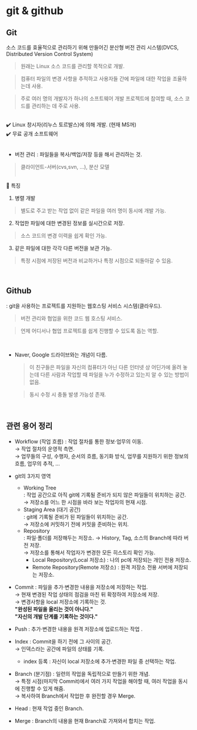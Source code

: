 # git & github

## Git 
소스 코드를 효율적으로 관리하기 위해 만들어긴 분산형 버전 관리 시스템(DVCS, Distributed Version Control System)

> 원래는 Linux 소스 코드를 관리할 목적으로 개발.    

> 컴퓨터 파일의 변경 사항을 추적하고 사용자들 간에 파일에 대한 작업을 조율하는데 사용.

> 주로 여러 명의 개발자가 하나의 소프트웨어 개발 프로젝트에 참여할 때, 소스 코드를 관리하는 데 주로 사용.

<br>
✔️ Linux 창시자(리누스 토르발스)에 의해 개발. (현재 MS꺼) <br>
✔️ 무료 공개 소프트웨어
<br> <br>

* 버전 관리 : 파일들을 복사/백업/저장 등을 해서 관리하는 것.
> 클라이언트-서버(cvs,svn, ...), 분산 모델 
<br> <br>

📍 특징 <br>
1. 병렬 개발
> 별도로 주고 받는 작업 없이 같은 파일을 여러 명이 동시에 개발 가능.

2. 작업한 파일에 대한 변경된 정보를 실시간으로 저장.
> 소스 코드의 변경 이력을 쉽게 확인 가능.

3. 같은 파일에 대한 각각 다른 버전을 보관 가능.
> 특정 시점에 저장된 버전과 비교하거나 특정 시점으로 되돌아갈 수 있음.

<br>

## Github
: git을 사용하는 프로젝트를 지원하는 웹호스팅 서비스 시스템(클라우드).
> 버전 관리와 협업을 위한 코드 웹 호스팅 서비스.

> 언제 어디서나 협업 프로젝트를 쉽게 진행할 수 있도록 돕는 역할.
<br>

* Naver, Google 드라이브와는 개념이 다름. <br>
    > 이 친구들은 파일을 자신의 컴퓨터가 아닌 다른 인터넷 상 어딘가에 올려 놓는데 다른 사람과 작업할 때 파일을 누가 수정하고 있는지 알 수 있는 방법이 없음. <br>
    
    > 동시 수정 시 충돌 발생 가능성 존재.

<br>

## 관련 용어 정리
* Workflow (작업 흐름) : 작업 절차를 통한 정보·업무의 이동. <br>
    → 작업 절차의 운영적 측면. <br>
    → 업무들의 구성, 수행자, 순서의 흐름, 동기화 방식, 업무를 지원하기 위한 정보의 흐름, 업무의 추적, ...

* git의 3가지 영역

    * Working Tree <br> 
    : 작업 공간으로 아직 git에 기록될 준비가 되지 않은 파일들이 위치하는 공간.<br>
        → 저장소를 어느 한 시점을 바라 보는 작업자의 현재 시점.
    * Staging Area (대기 공간) <br>
    : git에 기록될 준비가 된 파일들이 위치하는 공간. <br>
        → 저장소에 커밋하기 전에 커밋을 준비하는 위치.
    * Repository <br>
    : 파일·폴더를 저장해두는 저장소.
        → History, Tag, 소스의 Branch에 따라 버전 저장. <br>
        → 저장소를 통해서 작업자가 변경한 모든 히스토리 확인 가능.<br>
        * Local Repository(Local 저장소) : 나의 pc에 저장되는 개인 전용 저장소.
        * Remote Repository(Remote 저장소) : 원격 저장소 전용 서버에 저장되는 저장소.

* Commit : 파일을 추가·변경한 내용을 저장소에 저장하는 작업.<br>
    → 현재 변경된 작업 상태의 점검을 마친 뒤 확정하여 저장소에 저장.<br>
    → 변경사항을 local 저장소에 기록하는 것. <br>
        **"완성된 파일을 올리는 것이 아니다."** <br>
        **"자신의 개발 단계를 기록하는 것이다."**

* Push : 추가·변경한 내용을 원격 저장소에 업로드하는 작업 .<br>

* Index : Commit을 하기 전에 그 사이의 공간.<br>
    → 인덱스라는 공간에 파일의 상태를 기록.
    * index 등록 : 자신이 local 저장소에 추가·변경한 파일 중 선택하는 작업.

* Branch (분기점) : 일련의 작업을 독립적으로 만들기 위한 개념.<br>
    → 특정 시점(마지막 Commit)에서 여러 가지 작업을 해야할 때, 여러 작업을 동시에 진행할 수 있게 해줌.<br>
    → 복사하여 Branch에서 작업한 후 완전할 경우 Merge.

* Head : 현재 작업 중인 Branch. <br>

* Merge : Branch의 내용을 현재 Branch로 가져와서 합치는 작업.
